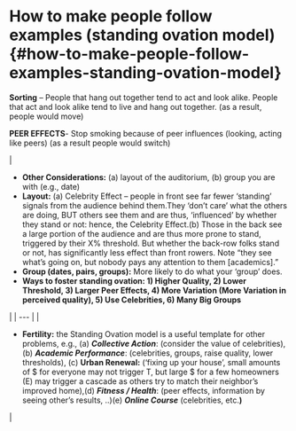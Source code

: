 # How to make people follow examples (standing ovation model) {#how-to-make-people-follow-examples-standing-ovation-model}

**Sorting** – People that hang out together tend to act and look alike. People that act and look alike tend to live and hang out together. (as a result, people would move)

**PEER EFFECTS**- Stop smoking because of peer influences (looking, acting like peers) (as a result people would switch)

| 

*   **Other Considerations:** (a) layout of the auditorium, (b) group you are with (e.g., date)
*   **Layout:** (a) Celebrity Effect – people in front see far fewer ‘standing’ signals from the audience behind them.They ‘don’t care’ what the others are doing, BUT others see them and are thus, ‘influenced’ by whether they stand or not: hence, the Celebrity Effect.(b) Those in the back see a large portion of the audience and are thus more prone to stand, triggered by their X% threshold. But whether the back-row folks stand or not, has significantly less effect than front rowers. Note “they see what’s going on, but nobody pays any attention to them [academics].”
*   **Group (dates, pairs, groups):** More likely to do what your ‘group’ does.
*   **Ways to foster standing ovation: 1) Higher Quality, 2) Lower Threshold, 3) Larger Peer Effects, 4) More Variation (**More Variation in perceived quality**), 5) Use Celebrities, 6) Many Big Groups**

 |
| --- |
| 

*   **Fertility:** the Standing Ovation model is a useful template for other problems, e.g., (a) **_Collective Action_**: (consider the value of celebrities), (b) **_Academic Performance_**: (celebrities, groups, raise quality, lower thresholds), (c) **Urban Renewal:** (‘fixing up your house’, small amounts of $ for everyone may not trigger T, but large $ for a few homeowners (E) may trigger a cascade as others try to match their neighbor’s improved home),(d) **_Fitness / Health_**: (peer effects, information by seeing other’s results, ..)(e) **_Online Course_** (celebrities, etc.**)**

 |